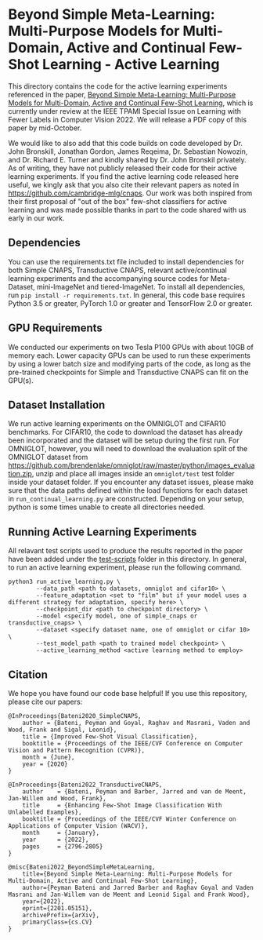 # Beyond Simple Meta-Learning: Multi-Purpose Models for Multi-Domain, Active and Continual Few-Shot Learning - Active Learning

This directory contains the code for the active learning experiments referenced in the paper, [Beyond Simple Meta-Learning: Multi-Purpose Models for Multi-Domain, Active and Continual Few-Shot Learning](https://arxiv.org/abs/2201.05151), which is currently under review at the IEEE TPAMI Special Issue on Learning with Fewer Labels in Computer Vision 2022. We will release a PDF copy of this paper by mid-October.

We would like to also add that this code builds on code developed by Dr. John Bronskill, Jonathan Gordon, James Reqeima, Dr. Sebastian Nowozin, and Dr. Richard E. Turner and kindly shared by Dr. John Bronskil privately. As of writing, they have not publicly released their code for their active learning experiments. If you find the active learning code released here useful, we kingly ask that you also cite their relevant papers as noted in https://github.com/cambridge-mlg/cnaps. Our work was both inspired from their first proposal of "out of the box" few-shot classifiers for active learning and was made possible thanks in part to the code shared with us early in our work.

## Dependencies
You can use the requirements.txt file included to install dependencies for both Simple CNAPS, Transductive CNAPS, relevant active/continual learning experiments and the accompanying source codes for Meta-Dataset, mini-ImageNet and tiered-ImageNet. To install all dependencies, run ```pip install -r requirements.txt```. In general, this code base requires Python 3.5 or greater, PyTorch 1.0 or greater and TensorFlow 2.0 or greater.

## GPU Requirements
We conducted our experiments on two Tesla P100 GPUs with about 10GB of memory each. Lower capacity GPUs can be used to run these experiments by using a lower batch size and modifying parts of the code, as long as the pre-trained checkpoints for Simple and Transductive CNAPS can fit on the GPU(s).

## Dataset Installation
We run active learning experiments on the OMNIGLOT and CIFAR10 benchmarks. For CIFAR10, the code to download the dataset has already been incorporated and the dataset will be setup during the first run. For OMNIGLOT, however, you will need to download the evaluation split of the OMNIGLOT dataset from https://github.com/brendenlake/omniglot/raw/master/python/images_evaluation.zip, unzip and place all images inside an ```omniglot/test``` test folder inside your dataset folder. If you encounter any dataset issues, please make sure that the data paths defined within the load functions for each dataset in ```run_continual_learning.py``` are constructed. Depending on your setup, python is some times unable to create all directories needed.

## Running Active Learning Experiments

All relavant test scripts used to produce the results reported in the paper have been added under the [test-scripts](https://github.com/plai-group/simple-cnaps/tree/master/active-learning/test-scripts/) folder in this directory. In general, to run an active learning experiment, please run the following command.

```
python3 run_active_learning.py \
        --data_path <path to datasets, omniglot and cifar10> \
        --feature_adaptation <set to "film" but if your model uses a different strategy for adaptation, specify here> \
        --checkpoint_dir <path to checkpoint directory> \
        --model <specify model, one of simple_cnaps or transductive_cnaps> \
        --dataset <specify dataset name, one of omniglot or cifar 10>  \
        --test_model_path <path to trained model checkpoint> \
        --active_learning_method <active learning method to employ>
```

## Citation
We hope you have found our code base helpful! If you use this repository, please cite our papers:

```
@InProceedings{Bateni2020_SimpleCNAPS,
    author = {Bateni, Peyman and Goyal, Raghav and Masrani, Vaden and Wood, Frank and Sigal, Leonid},
    title = {Improved Few-Shot Visual Classification},
    booktitle = {Proceedings of the IEEE/CVF Conference on Computer Vision and Pattern Recognition (CVPR)},
    month = {June},
    year = {2020}
}

@InProceedings{Bateni2022_TransductiveCNAPS,
    author    = {Bateni, Peyman and Barber, Jarred and van de Meent, Jan-Willem and Wood, Frank},
    title     = {Enhancing Few-Shot Image Classification With Unlabelled Examples},
    booktitle = {Proceedings of the IEEE/CVF Winter Conference on Applications of Computer Vision (WACV)},
    month     = {January},
    year      = {2022},
    pages     = {2796-2805}
}

@misc{Bateni2022_BeyondSimpleMetaLearning,
    title={Beyond Simple Meta-Learning: Multi-Purpose Models for Multi-Domain, Active and Continual Few-Shot Learning}, 
    author={Peyman Bateni and Jarred Barber and Raghav Goyal and Vaden Masrani and Jan-Willem van de Meent and Leonid Sigal and Frank Wood},
    year={2022},
    eprint={2201.05151},
    archivePrefix={arXiv},
    primaryClass={cs.CV}
}
```
